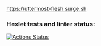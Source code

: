 https://uttermost-flesh.surge.sh
### Hexlet tests and linter status:
[![Actions Status](https://github.com/vadymtel/layout-designer-project-lvl1/workflows/hexlet-check/badge.svg)](https://github.com/vadymtel/layout-designer-project-lvl1/actions)
